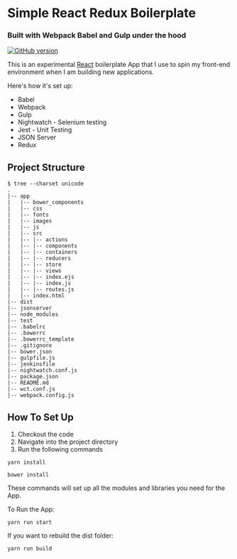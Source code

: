 # Simple React Redux Boilerplate

### Built with Webpack Babel and Gulp under the hood

[![GitHub version](https://badge.fury.io/gh/temilaj%2Freact-webpack-starter.svg)](https://github.com/jboodhun/React-App-Boilerplate)

This is an experimental [React](http://google.com) boilerplate App that I use to spin my front-end environment when I am building new applications.

Here's how it's set up:

* Babel
* Webpack
* Gulp
* Nightwatch - Selenium testing
* Jest - Unit Testing
* JSON Server
* Redux

## Project Structure

````
$ tree --charset unicode
.
|-- app
|   |-- bower_components
|   |-- css
|   |-- fonts
|   |-- images
|   |-- js
|   |-- src
|   |-- |-- actions
|   |-- |-- components
|   |-- |-- containers
|   |-- |-- reducers
|   |-- |-- store
|   |-- |-- views
|   |-- |-- index.ejs
|   |-- |-- index.js
|   |-- |-- routes.js
|   |-- index.html
|-- dist
|-- jsonserver
|-- node_modules
|-- test
|-- .babelrc
|-- .bowerrc
|-- .bowerrc_template
|-- .gitignore
|-- bower.json
|-- gulpfile.js
|-- jenkinsfile
|-- nightwatch.conf.js
|-- package.json
|-- README.md
|-- wct.conf.js
|-- webpack.config.js
````

## How To Set Up

1. Checkout the code
2. Navigate into the project directory
3. Run the following commands

```
yarn install

bower install
```

These commands will set up all the modules and libraries you need for the App.

To Run the App:

```
yarn run start
```

If you want to rebuild the dist folder:

```
yarn run build
```
